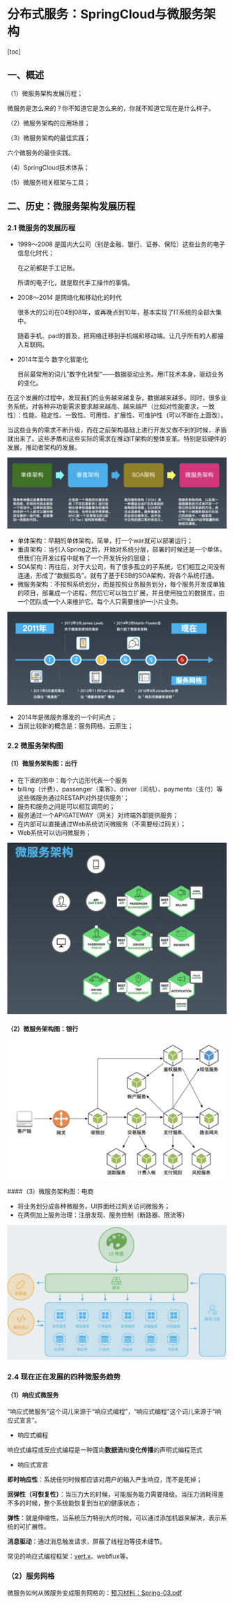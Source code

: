 # 分布式服务：SpringCloud与微服务架构

[toc]

## 一、概述

（1）微服务架构发展历程；

微服务是怎么来的？你不知道它是怎么来的，你就不知道它现在是什么样子。

（2）微服务架构的应用场景；

（3）微服务架构的最佳实践；

六个微服务的最佳实践。

（4）SpringCloud技术体系；

（5）微服务相关框架与工具；

## 二、历史：微服务架构发展历程

### 2.1 微服务的发展历程

- 1999～2008 是国内大公司（别是金融、银行、证券、保险）这些业务的电子信息化时代；

  在之前都是手工记账。

  所谓的电子化，就是取代手工操作的事情。

- 2008～2014 是网络化和移动化的时代

  很多大的公司在04到08年，或再晚点到10年，基本实现了IT系统的全部大集中。

  随着手机、pad的普及，把网络迁移到手机端和移动端。让几乎所有的人都接入互联网。

- 2014年至今  数字化智能化

  目前最常用的词儿”数字化转型“——数据驱动业务。用IT技术本身，驱动业务的变化。

在这个发展的过程中，发现我们的业务越来越复杂，数据越来越多。同时，很多业务系统，对各种非功能需求要求越来越高、越来越严（比如对性能要求，一致性）：性能、稳定性、一致性、可用性、扩展性、可维护性（可以不断在上面改）。

当这些业务的需求不断升级，而在之前架构基础上进行开发又做不到的时候，矛盾就出来了。这些矛盾和这些实际的需求在推动IT架构的整体变革。特别是软硬件的发展，推动者架构的发展。

![微服务架构的发展历程](./photos/014微服务架构的发展历程.png)

- 单体架构：早期的单体架构，简单，打一个war就可以部署运行；
- 垂直架构：当引入Spring之后，开始对系统分层，部署的时候还是一个单体，但我们在开发过程中就有了一个开发拆分的层级；
- SOA架构：再往后，对于大公司，有了很多孤立的子系统，它们相互之间没有连通，形成了“数据孤岛”。就有了基于ESB的SOA架构，将各个系统打通。
- 微服务架构：不按照系统划分，而是按照业务服务划分，每个服务开发成单独的项目，部署成一个进程，然后它可以独立扩展，并且使用独立的数据库，由一个团队或一个人来维护它。每个人只需要维护一小片业务。

![微服务的发展](./photos/015微服务的发展.png)

- 2014年是微服务爆发的一个时间点；
- 当前比较新的概念是：服务网格、云原生；

### 2.2  微服务架构图

#### （1）微服务架构图：出行

- 在下面的图中：每个六边形代表一个服务
- billing（计费）、passenger（乘客）、driver（司机）、payments（支付）等这些微服务通过RESTAPI对外提供服务‘；
- 服务和服务之间是可以相互调用的；
- 服务通过一个APIGATEWAY（网关）对终端外部提供服务；
- 在内部可以直接通过Web系统访问微服务（不需要经过网关）；
- Web系统可以访问微服务；

![微服务架构图一](./photos/016微服务架构图一.png)

#### （2）微服务架构图：银行

![微服务架构图二](./photos/017微服务架构图二.png)

####（3）微服务架构图：电商

- 将业务划分成各种微服务，UI界面经过网关访问微服务；
- 在两侧加上服务治理：注册发现、服务控制（断路器、限流等）

![微服务架构图三](./photos/018微服务架构图三.png)

### 2.4 现在正在发展的四种微服务趋势

#### （1）响应式微服务

“响应式微服务”这个词儿来源于“响应式编程”，“响应式编程”这个词儿来源于“响应式宣言”。

- 响应式编程

响应式编程或反应式编程是一种面向**数据流**和**变化传播**的声明式编程范式

- 响应式宣言

**即时响应性**：系统任何时候都应该对用户的输入产生响应，而不是死掉；

**回弹性（可恢复性）**：当压力大的时候，可能服务能力需要降级。当压力消耗得差不多的时候，整个系统能恢复到当初的健康状态；

**弹性**：就是伸缩性，当系统压力特别大的时候，可以通过添加机器来解决，表示系统的可扩展性。

**消息驱动**：通过消息触发请求，屏蔽了线程池等技术细节。

常见的响应式编程框架：[vert.x](https://vertx.io/)、webflux等。

### （2）服务网格

微服务如何从微服务变成服务网格的：[预习材料：Spring-03.pdf]()



